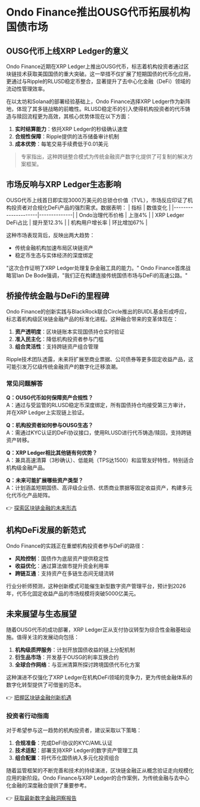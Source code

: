 # Ondo Finance推出OUSG代币拓展机构国债市场

## OUSG代币上线XRP Ledger的意义

Ondo Finance近期在XRP Ledger上推出OUSG代币，标志着机构投资者通过区块链技术获取美国国债的重大突破。这一举措不仅扩展了短期国债的代币化应用，更通过与Ripple的RLUSD稳定币整合，显著提升了去中心化金融（DeFi）领域的流动性管理效率。

在以太坊和Solana的部署经验基础上，Ondo Finance选择XRP Ledger作为新阵地，体现了其多链战略的前瞻性。RLUSD稳定币的引入使得机构投资者的代币铸造与赎回流程更为高效，其核心优势体现在以下方面：
1. **实时结算能力**：依托XRP Ledger的秒级确认速度
2. **合规性保障**：Ripple提供的法币储备审计机制
3. **成本优势**：每笔交易手续费低于0.01美元

> 专家指出，这种跨链整合模式为传统金融资产数字化提供了可复制的解决方案框架。

## 市场反响与XRP Ledger生态影响

OUSG代币上线首日即实现3000万美元的总锁仓价值（TVL），市场反应印证了机构投资者对合规化DeFi产品的强烈需求。数据表明：
| 指标                | 数值变化       |
|---------------------|--------------|
| Ondo治理代币价格    | 上涨4%        |
| XRP Ledger DeFi占比 | 提升至12.3%   |
| 机构用户增长率      | 环比增加67%   |

这种市场表现背后，反映出两大趋势：
- 传统金融机构加速布局区块链资产
- 稳定币生态与实体经济的深度绑定

"这次合作证明了XRP Ledger处理复杂金融工具的能力。" Ondo Finance首席战略官Ian De Bode强调，"我们正在构建连接传统国债市场与DeFi的高速公路。"

## 桥接传统金融与DeFi的里程碑

Ondo Finance的创新实践与BlackRock联合Circle推出的BUIDL基金形成呼应，标志着机构级区块链金融产品的标准化进程。这种融合带来的变革体现在：
1. **资产透明度**：区块链账本实现国债持仓实时验证
2. **准入民主化**：降低机构投资者参与门槛
3. **组合灵活性**：支持跨链资产组合管理

Ripple技术团队透露，未来将扩展至商业票据、公司债券等更多固定收益产品，这可能引发万亿级传统金融资产的数字化迁移浪潮。

### 常见问题解答

**Q：OUSG代币如何保障资产合规性？**  
A：通过与受监管的RLUSD稳定币深度绑定，所有国债持仓均接受第三方审计，并在XRP Ledger上实现链上验证。

**Q：机构投资者如何参与OUSG生态？**  
A：需通过KYC认证的DeFi协议接口，使用RLUSD进行代币铸造/赎回，支持跨链资产转移。

**Q：XRP Ledger相比其他链有何优势？**  
A：兼具高速清算（3秒确认）、低能耗（TPS达1500）和监管友好特性，特别适合机构级金融产品。

**Q：未来可能扩展哪些资产类型？**  
A：计划涵盖短期国债、高评级企业债、优质商业票据等固定收益资产，构建多元化代币化产品矩阵。

👉 [探索区块链金融的未来形态](https://bit.ly/okx_welcome)

## 机构DeFi发展的新范式

Ondo Finance的实践正在重塑机构投资者参与DeFi的路径：
- **风险控制**：国债作为底层资产提供稳定性
- **收益优化**：通过算法做市提升资金利用率
- **跨链互通**：支持资产在多链生态间无缝流转

行业分析师预测，这种创新模式可能催生新型数字资产管理平台，预计到2026年，代币化固定收益产品的市场规模将突破5000亿美元。

## 未来展望与生态展望

随着OUSG代币的成功部署，XRP Ledger正从支付协议转型为综合性金融基础设施。值得关注的发展动向包括：
1. **机构级质押服务**：计划开放国债收益的链上分配机制
2. **衍生品市场**：开发基于OUSG的利率互换合约
3. **全球合作网络**：与亚洲清算所探讨跨境国债代币化方案

这种演进不仅强化了XRP Ledger在机构DeFi领域的竞争力，更为传统金融体系的数字化转型提供了可借鉴的范本。

👉 [把握区块链金融创新机遇](https://bit.ly/okx_welcome)

### 投资者行动指南

对于希望参与这一趋势的机构投资者，建议采取以下策略：
1. **合规准备**：完成DeFi协议的KYC/AML认证
2. **技术适配**：部署支持XRP Ledger的数字资产管理工具
3. **组合配置**：将代币化国债纳入多元化投资组合

随着监管框架的不断完善和技术的持续演进，区块链金融正从概念验证走向规模化应用的新阶段。Ondo Finance与XRP Ledger的合作案例，为传统金融与去中心化金融的深度融合提供了重要参考。

👉 [获取最新数字金融洞察报告](https://bit.ly/okx_welcome)